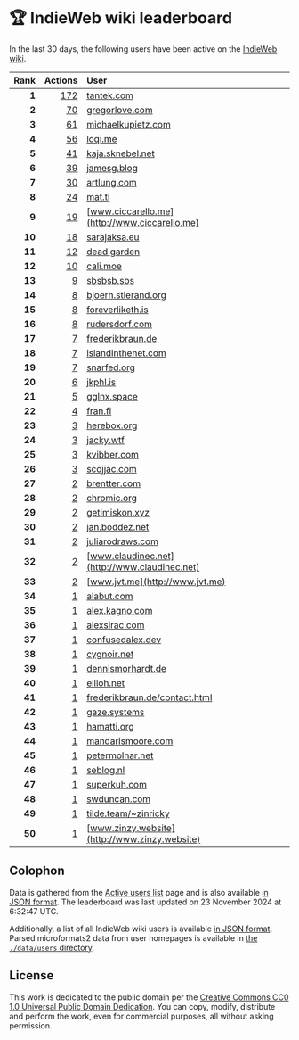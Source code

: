 # 🏆 IndieWeb wiki leaderboard

In the last 30 days, the following users have been active on the [IndieWeb wiki](https://indieweb.org).

| Rank | Actions | User |
|-----:|--------:|:-----|
| **1** | [172](https://indieweb.org/Special:Contributions/Tantek.com) | [tantek.com](http://tantek.com) |
| **2** | [70](https://indieweb.org/Special:Contributions/Gregorlove.com) | [gregorlove.com](http://gregorlove.com) |
| **3** | [61](https://indieweb.org/Special:Contributions/Michaelkupietz.com) | [michaelkupietz.com](http://michaelkupietz.com) |
| **4** | [56](https://indieweb.org/Special:Contributions/Loqi.me) | [loqi.me](http://loqi.me) |
| **5** | [41](https://indieweb.org/Special:Contributions/Kaja.sknebel.net) | [kaja.sknebel.net](http://kaja.sknebel.net) |
| **6** | [39](https://indieweb.org/Special:Contributions/Jamesg.blog) | [jamesg.blog](http://jamesg.blog) |
| **7** | [30](https://indieweb.org/Special:Contributions/Artlung.com) | [artlung.com](http://artlung.com) |
| **8** | [24](https://indieweb.org/Special:Contributions/Mat.tl) | [mat.tl](http://mat.tl) |
| **9** | [19](https://indieweb.org/Special:Contributions/Www.ciccarello.me) | [www.ciccarello.me](http://www.ciccarello.me) |
| **10** | [18](https://indieweb.org/Special:Contributions/Sarajaksa.eu) | [sarajaksa.eu](http://sarajaksa.eu) |
| **11** | [12](https://indieweb.org/Special:Contributions/Dead.garden) | [dead.garden](http://dead.garden) |
| **12** | [10](https://indieweb.org/Special:Contributions/Cali.moe) | [cali.moe](http://cali.moe) |
| **13** | [9](https://indieweb.org/Special:Contributions/Sbsbsb.sbs) | [sbsbsb.sbs](http://sbsbsb.sbs) |
| **14** | [8](https://indieweb.org/Special:Contributions/Bjoern.stierand.org) | [bjoern.stierand.org](http://bjoern.stierand.org) |
| **15** | [8](https://indieweb.org/Special:Contributions/Foreverliketh.is) | [foreverliketh.is](http://foreverliketh.is) |
| **16** | [8](https://indieweb.org/Special:Contributions/Rudersdorf.com) | [rudersdorf.com](http://rudersdorf.com) |
| **17** | [7](https://indieweb.org/Special:Contributions/Frederikbraun.de) | [frederikbraun.de](http://frederikbraun.de) |
| **18** | [7](https://indieweb.org/Special:Contributions/Islandinthenet.com) | [islandinthenet.com](http://islandinthenet.com) |
| **19** | [7](https://indieweb.org/Special:Contributions/Snarfed.org) | [snarfed.org](http://snarfed.org) |
| **20** | [6](https://indieweb.org/Special:Contributions/Jkphl.is) | [jkphl.is](http://jkphl.is) |
| **21** | [5](https://indieweb.org/Special:Contributions/Gglnx.space) | [gglnx.space](http://gglnx.space) |
| **22** | [4](https://indieweb.org/Special:Contributions/Fran.fi) | [fran.fi](http://fran.fi) |
| **23** | [3](https://indieweb.org/Special:Contributions/Herebox.org) | [herebox.org](http://herebox.org) |
| **24** | [3](https://indieweb.org/Special:Contributions/Jacky.wtf) | [jacky.wtf](http://jacky.wtf) |
| **25** | [3](https://indieweb.org/Special:Contributions/Kvibber.com) | [kvibber.com](http://kvibber.com) |
| **26** | [3](https://indieweb.org/Special:Contributions/Scojjac.com) | [scojjac.com](http://scojjac.com) |
| **27** | [2](https://indieweb.org/Special:Contributions/Brentter.com) | [brentter.com](http://brentter.com) |
| **28** | [2](https://indieweb.org/Special:Contributions/Chromic.org) | [chromic.org](http://chromic.org) |
| **29** | [2](https://indieweb.org/Special:Contributions/Getimiskon.xyz) | [getimiskon.xyz](http://getimiskon.xyz) |
| **30** | [2](https://indieweb.org/Special:Contributions/Jan.boddez.net) | [jan.boddez.net](http://jan.boddez.net) |
| **31** | [2](https://indieweb.org/Special:Contributions/Juliarodraws.com) | [juliarodraws.com](http://juliarodraws.com) |
| **32** | [2](https://indieweb.org/Special:Contributions/Www.claudinec.net) | [www.claudinec.net](http://www.claudinec.net) |
| **33** | [2](https://indieweb.org/Special:Contributions/Www.jvt.me) | [www.jvt.me](http://www.jvt.me) |
| **34** | [1](https://indieweb.org/Special:Contributions/Alabut.com) | [alabut.com](http://alabut.com) |
| **35** | [1](https://indieweb.org/Special:Contributions/Alex.kagno.com) | [alex.kagno.com](http://alex.kagno.com) |
| **36** | [1](https://indieweb.org/Special:Contributions/Alexsirac.com) | [alexsirac.com](http://alexsirac.com) |
| **37** | [1](https://indieweb.org/Special:Contributions/Confusedalex.dev) | [confusedalex.dev](http://confusedalex.dev) |
| **38** | [1](https://indieweb.org/Special:Contributions/Cygnoir.net) | [cygnoir.net](http://cygnoir.net) |
| **39** | [1](https://indieweb.org/Special:Contributions/Dennismorhardt.de) | [dennismorhardt.de](http://dennismorhardt.de) |
| **40** | [1](https://indieweb.org/Special:Contributions/Eilloh.net) | [eilloh.net](http://eilloh.net) |
| **41** | [1](https://indieweb.org/Special:Contributions/Frederikbraun.de_contact.html) | [frederikbraun.de/contact.html](http://frederikbraun.de/contact.html) |
| **42** | [1](https://indieweb.org/Special:Contributions/Gaze.systems) | [gaze.systems](http://gaze.systems) |
| **43** | [1](https://indieweb.org/Special:Contributions/Hamatti.org) | [hamatti.org](http://hamatti.org) |
| **44** | [1](https://indieweb.org/Special:Contributions/Mandarismoore.com) | [mandarismoore.com](http://mandarismoore.com) |
| **45** | [1](https://indieweb.org/Special:Contributions/Petermolnar.net) | [petermolnar.net](http://petermolnar.net) |
| **46** | [1](https://indieweb.org/Special:Contributions/Seblog.nl) | [seblog.nl](http://seblog.nl) |
| **47** | [1](https://indieweb.org/Special:Contributions/Superkuh.com) | [superkuh.com](http://superkuh.com) |
| **48** | [1](https://indieweb.org/Special:Contributions/Swduncan.com) | [swduncan.com](http://swduncan.com) |
| **49** | [1](https://indieweb.org/Special:Contributions/Tilde.team_~zinricky) | [tilde.team/~zinricky](http://tilde.team/~zinricky) |
| **50** | [1](https://indieweb.org/Special:Contributions/Www.zinzy.website) | [www.zinzy.website](http://www.zinzy.website) |


## Colophon

Data is gathered from the [Active users list](https://indieweb.org/Special:ActiveUsers) page and is also available [in JSON format](https://github.com/jgarber623/indieweb-wiki-leaderboard/blob/main/data/leaderboard.json). The leaderboard was last updated on 23 November 2024 at 6:32:47 UTC.

Additionally, a list of all IndieWeb wiki users is available [in JSON format](https://github.com/jgarber623/indieweb-wiki-leaderboard/blob/main/data/users.json). Parsed microformats2 data from user homepages is available in [the `./data/users` directory](https://github.com/jgarber623/indieweb-wiki-leaderboard/blob/main/data/users).

## License

This work is dedicated to the public domain per the [Creative Commons CC0 1.0 Universal Public Domain Dedication](https://creativecommons.org/publicdomain/zero/1.0/). You can copy, modify, distribute and perform the work, even for commercial purposes, all without asking permission.
